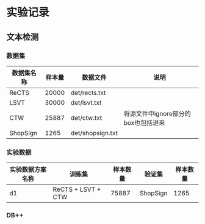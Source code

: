 # 实验记录

## 文本检测

### 数据集

| 数据集名称 | 样本量 | 数据文件 | 说明 |
| --- | --- | --- | --- |
| ReCTS | 20000 | det/rects.txt ||
| LSVT | 30000 | det/lsvt.txt ||
| CTW | 25887 | det/ctw.txt | 将源文件中ignore部分的box也包括进来 |
| ShopSign | 1265 | det/shopsign.txt | |

### 实验数据

| 实验数据方案名称 | 训练集 | 样本数量  | 验证集 | 样本数量 |
| --- | --- |-------| --- |------|
| d1 | ReCTS + LSVT + CTW | 75887 | ShopSign | 1265 |

### DB++

